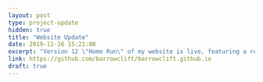 ```yaml
---
layout: post
type: project-update
hidden: true
title: "Website Update"
date: 2019-11-16 15:21:08
excerpt: "Version 12 \"Home Run\" of my website is live, featuring a refreshed home page and visual refinements."
link: https://github.com/barrowclift/barrowclift.github.io
draft: true
---
```


